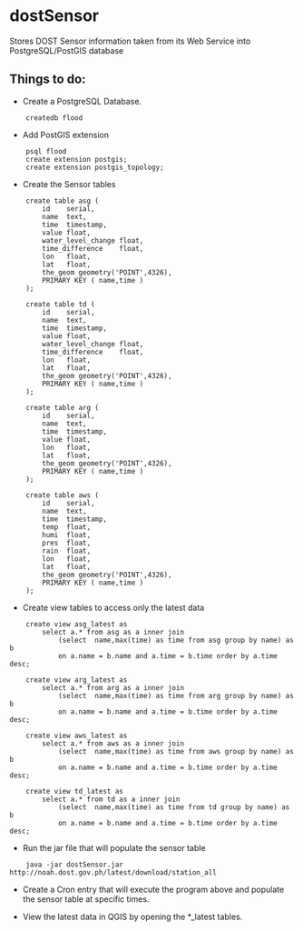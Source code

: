 dostSensor
==========

Stores DOST Sensor information taken from its Web Service into 
PostgreSQL/PostGIS database


Things to do:
-------------

* Create a PostgreSQL Database.

```
    createdb flood
```
* Add PostGIS extension

``` 
    psql flood
    create extension postgis;
    create extension postgis_topology;
```    
* Create the Sensor tables

```
    create table asg (
        id    serial,
        name  text,
        time  timestamp,
        value float,
        water_level_change float,
        time_difference    float,
        lon   float,
        lat   float,
        the_geom geometry('POINT',4326),
        PRIMARY KEY ( name,time )
    );
```

```
    create table td (
        id    serial,
        name  text,
        time  timestamp,
        value float,
        water_level_change float,
        time_difference    float,
        lon   float,
        lat   float,
        the_geom geometry('POINT',4326),
        PRIMARY KEY ( name,time )
    );
```

```
    create table arg (
        id    serial,
        name  text,
        time  timestamp,
        value float,
        lon   float,
        lat   float,
        the_geom geometry('POINT',4326),
        PRIMARY KEY ( name,time )
    );
```

```
    create table aws (
        id    serial,
        name  text,
        time  timestamp,
        temp  float,
        humi  float,
        pres  float,
        rain  float,
        lon   float,
        lat   float,
        the_geom geometry('POINT',4326),
        PRIMARY KEY ( name,time )
    );
```
* Create view tables to access only the latest data

```
    create view asg_latest as  
        select a.* from asg as a inner join 
            (select  name,max(time) as time from asg group by name) as b 
            on a.name = b.name and a.time = b.time order by a.time desc;
```

```       
    create view arg_latest as  
        select a.* from arg as a inner join 
            (select  name,max(time) as time from arg group by name) as b 
            on a.name = b.name and a.time = b.time order by a.time desc;     
```

```            
    create view aws_latest as  
        select a.* from aws as a inner join 
            (select  name,max(time) as time from aws group by name) as b 
            on a.name = b.name and a.time = b.time order by a.time desc;
```

```        
    create view td_latest as  
        select a.* from td as a inner join 
            (select  name,max(time) as time from td group by name) as b 
            on a.name = b.name and a.time = b.time order by a.time desc;        
```        
* Run the jar file that will populate the sensor table

```
    java -jar dostSensor.jar http://noah.dost.gov.ph/latest/download/station_all
```    
* Create a Cron entry that will execute the program above and
     populate the sensor table at specific times.

* View the latest data in QGIS by opening the *_latest tables.   


